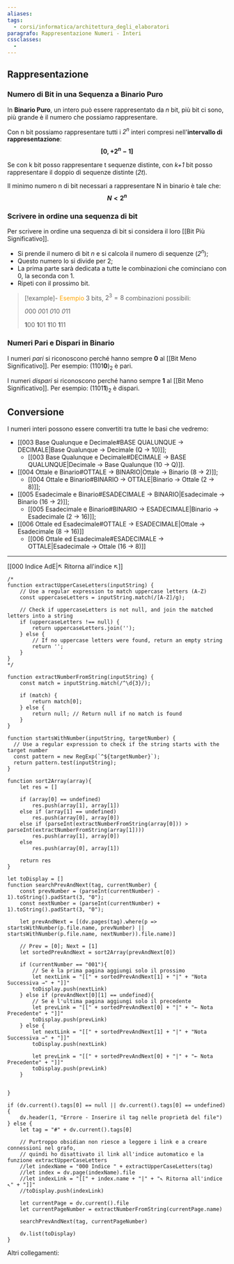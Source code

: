 ```yaml
---
aliases: 
tags:
  - corsi/informatica/architettura_degli_elaboratori
paragrafo: Rappresentazione Numeri - Interi
cssclasses:
  - 
---
```

## Rappresentazione
### Numero di Bit in una Sequenza a Binario Puro
In **Binario Puro**, un intero può essere rappresentato da *n* bit, più bit ci sono, più grande è il numero che possiamo rappresentare.

Con n bit possiamo rappresentare tutti i *$2^n$* interi compresi nell'**intervallo di rappresentazione**:
**$$[0, +2^{n}-1]$$**

Se con k bit posso rappresentare t sequenze distinte, con *k+1* bit posso rappresentare il doppio di sequenze distinte (*2t*).

Il minimo numero n di bit necessari a rappresentare N in binario è tale che:
**$$N<2^n$$**

### Scrivere in ordine una sequenza di bit
Per scrivere in ordine una sequenza di bit si considera il loro [[Bit Più Significativo]].
- Si prende il numero di bit *n* e si calcola il numero di sequenze (*$2^{n}$*);
- Questo numero lo si divide per 2;
- La prima parte sarà dedicata a tutte le combinazioni che cominciano con 0, la seconda con 1.
- Ripeti con il prossimo bit.

> [!example]- <font color="orange">Esempio</font>
>3 bits, $2^3=8$ combinazioni possibili:
>
>*0*00
>*0*01
>*0*10
>*0*11
>
>**1**00
>**1**01
>**1**10
>**1**11

### Numeri Pari e Dispari in Binario
I numeri *pari* si riconoscono perché hanno sempre **0** al [[Bit Meno Significativo]].
Per esempio: (1101**0**)$_2$ è pari.

I numeri *dispari* si riconoscono perché hanno sempre **1** al [[Bit Meno Significativo]].
Per esempio: (1101**1**)$_2$ è dispari.

## Conversione

I numeri interi possono essere convertiti tra tutte le basi che vedremo:
- [[003 Base Qualunque e Decimale#BASE QUALUNQUE → DECIMALE|Base Qualunque → Decimale (Q → 10)]];
	- [[003 Base Qualunque e Decimale#DECIMALE → BASE QUALUNQUE|Decimale → Base Qualunque (10 → Q)]].
 $\quad$
- [[004 Ottale e Binario#OTTALE → BINARIO|Ottale → Binario (8 → 2)]];
	- [[004 Ottale e Binario#BINARIO → OTTALE|Binario → Ottale (2 → 8)]];
 $\quad$
- [[005 Esadecimale e Binario#ESADECIMALE → BINARIO|Esadecimale → Binario (16 → 2)]];
	- [[005 Esadecimale e Binario#BINARIO → ESADECIMALE|Binario → Esadecimale (2 → 16)]];
 $\quad$
- [[006 Ottale ed Esadecimale#OTTALE → ESADECIMALE|Ottale → Esadecimale (8 → 16)]]
	- [[006 Ottale ed Esadecimale#ESADECIMALE → OTTALE|Esadecimale → Ottale (16 → 8)]]

___

[[000 Indice AdE|↖ Ritorna all'indice ↖]]

```dataviewjs
/*
function extractUpperCaseLetters(inputString) {
	// Use a regular expression to match uppercase letters (A-Z)
	const uppercaseLetters = inputString.match(/[A-Z]/g);
	
	// Check if uppercaseLetters is not null, and join the matched letters into a string
	if (uppercaseLetters !== null) {
		return uppercaseLetters.join('');
	} else {
	    // If no uppercase letters were found, return an empty string
	    return '';
	}
}
*/

function extractNumberFromString(inputString) {
	const match = inputString.match(/^\d{3}/);
	
	if (match) {
		return match[0];
	} else {
		return null; // Return null if no match is found
	}
}

function startsWithNumber(inputString, targetNumber) {
  // Use a regular expression to check if the string starts with the target number
  const pattern = new RegExp(`^${targetNumber}`);
  return pattern.test(inputString);
}

function sort2Array(array){
	let res = []
	
	if (array[0] == undefined)
		res.push(array[1], array[1])
	else if (array[1] == undefined)
		res.push(array[0], array[0])
	else if (parseInt(extractNumberFromString(array[0])) > parseInt(extractNumberFromString(array[1])))
		res.push(array[1], array[0])
	else
		res.push(array[0], array[1])
	
	return res
}

let toDisplay = []
function searchPrevAndNext(tag, currentNumber) {
	const prevNumber = (parseInt(currentNumber) - 1).toString().padStart(3, "0");
	const nextNumber = (parseInt(currentNumber) + 1).toString().padStart(3, "0");
	
	let prevAndNext = [(dv.pages(tag).where(p => startsWithNumber(p.file.name, prevNumber) || startsWithNumber(p.file.name, nextNumber)).file.name)]
	
	// Prev = [0]; Next = [1]
	let sortedPrevAndNext = sort2Array(prevAndNext[0])
	
	if (currentNumber == "001"){ 
		// Se è la prima pagina aggiungi solo il prossimo
		let nextLink = "[[" + sortedPrevAndNext[1] + "|" + "Nota Successiva →" + "]]"
		toDisplay.push(nextLink)
	} else if (prevAndNext[0][1] == undefined){
		// Se è l'ultima pagina aggiungi solo il precedente
		let prevLink = "[[" + sortedPrevAndNext[0] + "|" + "← Nota Precedente" + "]]"
		toDisplay.push(prevLink)
	} else {
		let nextLink = "[[" + sortedPrevAndNext[1] + "|" + "Nota Successiva →" + "]]"
		toDisplay.push(nextLink)
		
		let prevLink = "[[" + sortedPrevAndNext[0] + "|" + "← Nota Precedente" + "]]"
		toDisplay.push(prevLink)
	}
	
	
}

if (dv.current().tags[0] == null || dv.current().tags[0] == undefined){
	dv.header(1, "Errore - Inserire il tag nelle proprietà del file")
} else {
	let tag = "#" + dv.current().tags[0]

	// Purtroppo obsidian non riesce a leggere i link e a creare connessioni nel grafo,
	// quindi ho disattivato il link all'indice automatico e la funzione extractUpperCaseLetters
	//let indexName = "000 Indice " + extractUpperCaseLetters(tag)
	//let index = dv.page(indexName).file
	//let indexLink = "[[" + index.name + "|" + "↖ Ritorna all'indice ↖" + "]]"
	//toDisplay.push(indexLink)
	
	let currentPage = dv.current().file
	let currentPageNumber = extractNumberFromString(currentPage.name)
	
	searchPrevAndNext(tag, currentPageNumber)
	
	dv.list(toDisplay)
}
```

Altri collegamenti: 